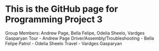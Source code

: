 # This is the GitHub page for Programming Project 3
Group Members: Andrew Page, Bella Felipe, Odelia Sheelo, Vardges Gasparyan
Tour - Andrew Page
Driver/Assembly/Troubleshooting - Bella Felipe
Patrol - Odelia Sheelo
Travel - Vardges Gasparyan
